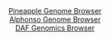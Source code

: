 <div id="Pineapple_Genome_Browser" align="center">
  <a href="https://igv.org/app/?sessionURL=blob:zZJdb5swGEb_i6VWm0TAhgABqZpo.pGuXSvlo.laVciAIV6NTWwDTaP893nVpt10UnOxaRIX5pXBz3N8tqAjUlHBQQxcG_k2QsACaiX6Ga4bRq5xTRSIS8wUsYAkJZGE5wTEW1BipfFiemW.XGndqNhxqG4GNeaVsJVn4xq_CI57ZeeidsaCMZwJibWQyjmWuBMOrbpBTzLcNLY527N9p8AaO5g1K8GVcBrCq7Q3_0t_jdKKcFGTtG6Zpq8BUpPHZCzsEn9KlrMkz4lSl2RzURwllxfJrXe6uD8PxveLm8lyESwPZ7TiWLeSHM1viM.HG7gKGD1fZCy_O7nl9bfbqFMH3snh6XNDJVFHKEQjLxp6YWDAUF6Q5_.ps3nonr0n7SRDvp59qaRM7vqCowP3bHheXFyNlvkfmu8swETeGhNAvpJhjKDlwcDy3WDwY4lGFoSR4SMFBfHDowW0xPmT2f6wBXrTGF.AIuv2VR0LCFkQCeJBBGGIosj1h.EQRhHaWVvQSvb34J4tplEI3cR1g7SkTBuZi1TxRtmYc7vLS7t62ZPmnYK61Zu1fhon8LpQ8.MMd50h6j7dizdphoaAOfz1Ck3V92T6J.a9J4its311O4PFV.9l2py4iM2vx9lkDNesVuhz07.JZ2TK7oemFLLG2uw3E_P607cOS4q5NoOOKppRRvVmaSiKHsTI9Yy2IBdMGA.BrLIP0IIW8uHH33p6u8fddw--">Pineapple Genome Browser</a>
</div>
<div id="Alphonso_Genome_Browser" align="center">
  <a href="https://igv.org/app/?sessionURL=blob:zZJRb5swFIX_i6VWm0TAQAkBqZrSJE1RumUrY9FSVciAId6MzWwHSKL893nRpr2sUvOwaZIf7Ktr33OOvwNosZCEMxACx7Q907aBAeSGdzGqG4rfoRpLEJaISmwAgUssMMsxCA.gRFKh5OFe39wo1cjQsohqBjViFTela6Ia7TlDnTRzXlsTTinKuECKC2ndCNRyi1TtoMMZahpTz3ZNzyqQQhaizYYzya0Gsyrt9Hvpr1JaYcZrnNZbqshJQKr1aI2FWaI341U8znMs5QLvouJ6vIjGn9xZsp4PJ.tkebdKhqvLmFQMqa3A19HcyZeTu.VoiPZePiomTdfnPXQvnNu38sKdXs76hggsr23fHrnBlQcDHQ1hBe7_J9d6kTOdr.IP_e7zOi6jyTzJtN8Ngvt8Tmdk33fPOD8agPJ8q1kA.Ub4oQ0NFw4NzxkOfmztkQFP.QhOQPj4ZAAlUP5Vtz8egNo1mhgg8bftCR4DcFFgAcJBAKFvB4HjXflXMAjso3EAW0H_Xri3yUPgQ2fsOMO0JFRpnItUskaaiDGzzUuz2p.ZZiu2F86NWPjLLqLjuO6_6OMug36giJgmz5Kkx58.UZt9iap_wt5LhJgqOxe46ew.SbJMkEKKfvY.QV287D8uoqiK_hSPDbXZ86IpuaiR0v26oo8_iWuRIIgpXWiJJBmhRO1WOkXegdB2XA0uyDnlmkQgquwVNKBhe_D1b0Dd49PxOw--">Alphonso Genome Browser</a>
</div>


<div id="DAF_Genomics_Browser" align="center">
  <a href="https://igv.org/app/?sessionURL=blob:tZFra9swFIb_iyD95KusxLEhDHdpui5lgwYvkFKCZh_H6mxJleQ6F_LfJ7yOwUYZgw4kIXEu76vznNAzKM0ERynCXjj2whA5SNeiX9FWNvCJtqBRWtFGg4MUVKCAF4DSE6qoNjS_u7WVtTFSp75f0srdARctK7SnI49KV4vO1GBTXezRlh4Fp732CtHaZEN92shacC18WhSgtRv4Evhu21N7_Ixth5awbbvGsEF1a01YY6VXUeuW8RL2fzHyH5TtYu.y9Sob6pdwuCln2fIm.xJd5ZvryftN_vnDOp.sL1Zsx6npFMyS.Q5G.FI9Jsuci2Xe7uvqsevlXI7w4qkfRfOLq71kCvQsjMNplBBCInR2UCOKzmJARa3CNCROjKcOJsR9uUbjiZ2DEgyl9w8OMooW32z6_QmZg7SwkIanbuDmIKFKUCh1kyCIwyTBYxKTIEnCs3NCnWremOYiv0viAGcYT7yvtLX6FWuGEVqhP4NvhfK3znb_KyqZHVe31xYW2xwOuCnGi2ksP17CkRQL8gooB736sUqolhob.vF8wUIbq9cCN7.4ROeH83c-">DAF Genomics Browser</a>
</div>
